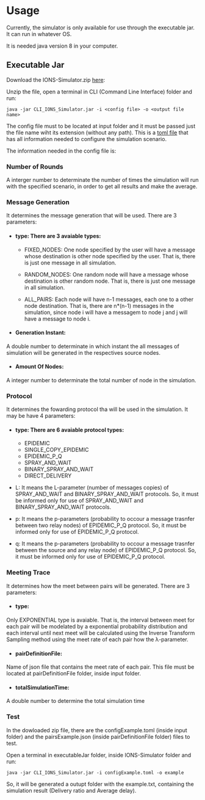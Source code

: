 # Usage

Currently, the simulator is only available for use through the executable jar. It can run in whatever OS.

It is needed java version 8 in your computer.

## Executable Jar

Download the IONS-Simulator.zip [here](https://github.com/PFC-IME-Opportunistic-Network-Simulator/backend/releases/download/1.0/IONS-Simulator.zip):

Unzip the file, open a terminal in CLI (Command Line Interface) folder and run:

```
java -jar CLI_IONS_Simulator.jar -i <config file> -o <output file name>
```
The config file must to be located at input folder and it must be passed just the file name wiht its extension (without any path). This is a [toml file](https://github.com/toml-lang/toml) that has all information needed to configure the simulation scenario.

The information needed in the config file is: 

### Number of Rounds
A interger number to determinate the number of times the simulation will run with the specified scenario, in order to get all results and make the average.

### Message Generation

It determines the message generation that will be used. There are 3 parameters:

- #### type: There are 3 avaiable types:
  - FIXED_NODES: One node specified by the user will have a message whose destination is other node specified by the user. That is, there is just one message in all simulation.
  
  - RANDOM_NODES: One random node will have a message whose destination is other random node. That is, there is just one message in all simulation.
  
  - ALL_PAIRS: Each node will have n-1 messages, each one to a other node destination. That is, there are n*(n-1) messages in the simulation, since node i will have a messagem to node j and j will have a message to node i.

- #### Generation Instant:
A double number to determinate in which instant the all messages of simulation will be generated in the respectives source nodes.

- #### Amount Of Nodes:
A integer number to determinate the total number of node in the simulation.


### Protocol

It determines the fowarding protocol tha will be used in the simulation. It may be have 4 parameters:

- #### type: There are 6 avaiable protocol types:
  - EPIDEMIC
  - SINGLE_COPY_EPIDEMIC
  - EPIDEMIC_P_Q
  - SPRAY_AND_WAIT
  - BINARY_SPRAY_AND_WAIT
  - DIRECT_DELIVERY

- L: It means the L-parameter (number of messages copies) of SPRAY_AND_WAIT and BINARY_SPRAY_AND_WAIT protocols. So, it must be informed only for use of SPRAY_AND_WAIT and BINARY_SPRAY_AND_WAIT protocols.

- p: It means the p-parameters (probability to occour a message trasnfer between two relay nodes) of EPIDEMIC_P_Q protocol. So, it must be informed only for use of EPIDEMIC_P_Q protocol.

- q: It means the p-parameters (probability to occour a message trasnfer between the source and any relay node) of EPIDEMIC_P_Q protocol. So, it must be informed only for use of EPIDEMIC_P_Q protocol.

### Meeting Trace

It determines how the meet between pairs will be generated. There are 3 parameters:

- #### type: 
Only EXPONENTIAL type is avaiable. That is, the interval between meet for each pair will be modelated by a exponential probability distribution and each interval until next meet will be calculated using the Inverse Transform Sampling method using the meet rate of each pair how the λ-parameter.

- #### pairDefinitionFile:
Name of json file that contains the meet rate of each pair. This file must be located at pairDefinitionFile folder, inside input folder.

- #### totalSimulationTime: 
A double number to determine the total simulation time

### Test
In the dowloaded zip file, there are the configExample.toml (inside input folder) and the pairsExample.json (inside pairDefinitionFile folder) files to test.

Open a terminal in executableJar folder, inside IONS-Simulator folder and run:

```
java -jar CLI_IONS_Simulator.jar -i configExample.toml -o example
```

So, it will be generated a outupt folder with the example.txt, containing the simulation result (Delivery ratio and Average delay).
